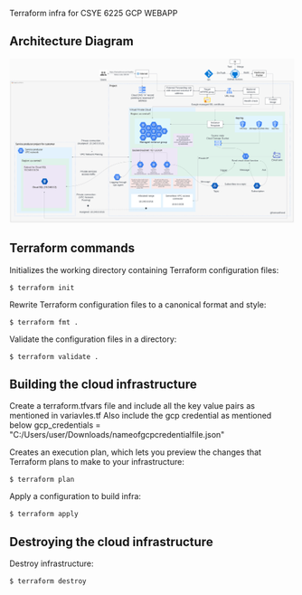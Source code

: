 Terraform infra for CSYE 6225 GCP WEBAPP
## Architecture Diagram

<!-- ![GCP Architecture Diagram](./architecture/gcp_architecture.png) -->
![GCP Architecture Diagram](./architecture/gcp_architecture.svg)

## Terraform commands

  Initializes the working directory containing Terraform configuration files:

```console
$ terraform init
```

  Rewrite Terraform configuration files to a canonical format and style:

```console
$ terraform fmt .
```

  Validate the configuration files in a directory:

```console
$ terraform validate .
```

## Building the cloud infrastructure

  Create a terraform.tfvars file and include all the key value pairs as mentioned in variavles.tf
  Also include the gcp credential as mentioned below
  gcp_credentials = "C:/Users/user/Downloads/nameofgcpcredentialfile.json"

   Creates an execution plan, which lets you preview the changes that Terraform plans to make to your infrastructure:

```console
$ terraform plan
```

   Apply a configuration to build infra:

```console
$ terraform apply
```

## Destroying the cloud infrastructure

   Destroy infrastructure:

```console
$ terraform destroy
```
